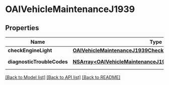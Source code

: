 # OAIVehicleMaintenanceJ1939

## Properties
Name | Type | Description | Notes
------------ | ------------- | ------------- | -------------
**checkEngineLight** | [**OAIVehicleMaintenanceJ1939CheckEngineLight***](OAIVehicleMaintenanceJ1939CheckEngineLight.md) |  | [optional] 
**diagnosticTroubleCodes** | [**NSArray&lt;OAIVehicleMaintenanceJ1939DiagnosticTroubleCodes&gt;***](OAIVehicleMaintenanceJ1939DiagnosticTroubleCodes.md) | J1939 DTCs. | [optional] 

[[Back to Model list]](../README.md#documentation-for-models) [[Back to API list]](../README.md#documentation-for-api-endpoints) [[Back to README]](../README.md)



